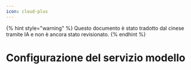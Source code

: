 ```yaml
---
icon: cloud-plus
---
```


{% hint style="warning" %}
Questo documento è stato tradotto dal cinese tramite IA e non è ancora stato revisionato.
{% endhint %}

# Configurazione del servizio modello